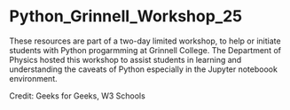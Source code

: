 # Python_Grinnell_Workshop_25
These resources are part of a two-day limited workshop, to help or initiate students with Python progarmming at Grinnell College. The Department of Physics hosted this workshop to assist students in learning and understanding the caveats of Python especially in the Jupyter noteboook environment.

Credit: Geeks for Geeks, W3 Schools
